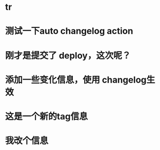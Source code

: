 # tr

# 测试一下auto changelog action


# 刚才是提交了 deploy，这次呢？


# 添加一些变化信息，使用 changelog生效


# 这是一个新的tag信息

#  我改个信息